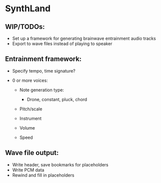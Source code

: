 # SynthLand

## WIP/TODOs:

- Set up a framework for generating brainwave entrainment audio tracks
- Export to wave files instead of playing to speaker

## Entrainment framework:

- Specify tempo, time signature?
- 0 or more voices:

  - Note generation type:

    - Drone, constant, pluck, chord
  - Pitch/scale
  - Instrument
  - Volume
  - Speed

## Wave file output:

- Write header, save bookmarks for placeholders
- Write PCM data
- Rewind and fill in placeholders
